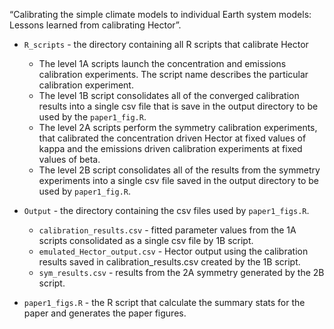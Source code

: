 “Calibrating the simple climate models to individual Earth system models: Lessons learned from calibrating Hector”. 

* `R_scripts` - the directory containing all R scripts that calibrate Hector 
	* The level 1A scripts launch the concentration and emissions calibration experiments. The script name describes the particular calibration experiment. 
	* The level 1B script consolidates all of the converged calibration results into a single csv file that is save in the output directory to be used by the `paper1_fig.R`. 
	* The level 2A scripts perform the symmetry calibration experiments, that calibrated the concentration driven Hector at fixed values of kappa and the emissions driven calibration experiments at fixed values of beta. 
	* The level 2B script consolidates all of the results from the symmetry experiments into a single csv file saved in the output directory to be used by `paper1_fig.R`. 

* `Output` - the directory containing the csv files used by `paper1_figs.R`. 
	* `calibration_results.csv` - fitted parameter values from the 1A scripts consolidated as a single csv file by 1B script. 
	* `emulated_Hector_output.csv` - Hector output using the calibration results saved in calibration_results.csv created by the 1B script. 
	* `sym_results.csv` - results from the 2A symmetry generated by the 2B script. 

* `paper1_figs.R` - the R script that calculate the summary stats for the paper and generates the paper figures. 
